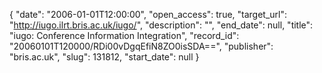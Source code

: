 {
  "date": "2006-01-01T12:00:00", 
  "open_access": true, 
  "target_url": "http://iugo.ilrt.bris.ac.uk/iugo/", 
  "description": "", 
  "end_date": null, 
  "title": "iugo: Conference Information Integration", 
  "record_id": "20060101T120000/RDi00vDgqEfiN8ZO0isSDA==", 
  "publisher": "bris.ac.uk", 
  "slug": 131812, 
  "start_date": null
}

